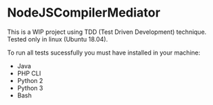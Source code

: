 # NodeJSCompilerMediator
This is a WIP project using TDD (Test Driven Development) technique. Tested only in linux (Ubuntu 18.04).

To run all tests sucessfully you must have installed in your machine:
- Java
- PHP CLI
- Python 2
- Python 3
- Bash

